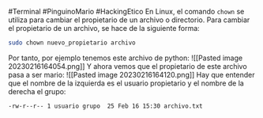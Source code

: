 #Terminal #PinguinoMario #HackingEtico 
En Linux, el comando `chown` se utiliza para cambiar el propietario de un archivo o directorio. Para cambiar el propietario de un archivo, se hace de la siguiente forma:
```bash
sudo chown nuevo_propietario archivo
```
Por tanto, por ejemplo tenemos este archivo de python:
![[Pasted image 20230216164054.png]]
Y ahora vemos que el propietario de este archivo pasa a ser mario:
![[Pasted image 20230216164120.png]]
Hay que entender que el nombre de la izquierda es el usuario propietario y el nombre de la derecha el grupo:
```bash
-rw-r--r-- 1 usuario grupo  25 Feb 16 15:30 archivo.txt
```
